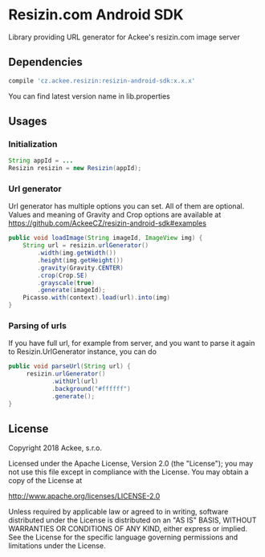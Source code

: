 # Resizin.com Android SDK
Library providing URL generator for Ackee's resizin.com image server
## Dependencies
```groovy
compile 'cz.ackee.resizin:resizin-android-sdk:x.x.x'
```
You can find latest version name in lib.properties

## Usages
### Initialization

```java
String appId = ...
Resizin resizin = new Resizin(appId);
```

### Url generator
Url generator has multiple options you can set. All of them are optional.
Values and meaning of Gravity and Crop options are available at https://github.com/AckeeCZ/resizin-android-sdk#examples
```java
public void loadImage(String imageId, ImageView img) {
    String url = resizin.urlGenerator()
        .width(img.getWidth())
        .height(img.getHeight())
        .gravity(Gravity.CENTER)
        .crop(Crop.SE)
        .grayscale(true)
        .generate(imageId);
    Picasso.with(context).load(url).into(img)
}
```


### Parsing of urls
If you have full url, for example from server, and you want to parse it again to Resizin.UrlGenerator instance, you can do

```java
public void parseUrl(String url) {
     resizin.urlGenerator()
            .withUrl(url)
            .background("#ffffff")
            .generate();
}
```

## License
Copyright 2018 Ackee, s.r.o.

Licensed under the Apache License, Version 2.0 (the "License");
you may not use this file except in compliance with the License.
You may obtain a copy of the License at

http://www.apache.org/licenses/LICENSE-2.0

Unless required by applicable law or agreed to in writing, software
distributed under the License is distributed on an "AS IS" BASIS,
WITHOUT WARRANTIES OR CONDITIONS OF ANY KIND, either express or implied.
See the License for the specific language governing permissions and
limitations under the License.